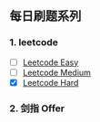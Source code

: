 ## 每日刷题系列

### 1. leetcode
- [ ] [Leetcode Easy](https://leetcode.com/problemset/all/?difficulty=Easy)
- [ ] [Leetcode Medium](https://leetcode.com/problemset/all/?difficulty=Medium)
- [x] [Leetcode Hard](https://leetcode.com/problemset/all/?difficulty=Hard)

### 2. 剑指 Offer

